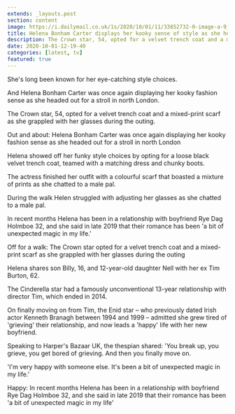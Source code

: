```yaml
---
extends: _layouts.post
section: content
image: https://i.dailymail.co.uk/1s/2020/10/01/11/33852732-0-image-a-9_1601548540898.jpg 
title: Helena Bonham Carter displays her kooky sense of style as she heads out for a stroll in north London 
description: The Crown star, 54, opted for a velvet trench coat and a mixed-print scarf as she grappled with her glasses during the outing. 
date: 2020-10-01-12-19-40 
categories: [latest, tv] 
featured: true 
--- 
```

She's long been known for her eye-catching style choices.

And Helena Bonham Carter was once again displaying her kooky fashion sense as she headed out for a stroll in north London.

The Crown star, 54, opted for a velvet trench coat and a mixed-print scarf as she grappled with her glasses during the outing.

Out and about: Helena Bonham Carter was once again displaying her kooky fashion sense as she headed out for a stroll in north London

Helena showed off her funky style choices by opting for a loose black velvet trench coat, teamed with a matching dress and chunky boots.

The actress finished her outfit with a colourful scarf that boasted a mixture of prints as she chatted to a male pal.

During the walk Helen struggled with adjusting her glasses as she chatted to a male pal.

In recent months Helena has been in a relationship with boyfriend Rye Dag Holmboe 32, and she said in late 2019 that their romance has been 'a bit of unexpected magic in my life.'

Off for a walk: The Crown star opted for a velvet trench coat and a mixed-print scarf as she grappled with her glasses during the outing

Helena shares son Billy, 16, and 12-year-old daughter Nell with her ex Tim Burton, 62.

The Cinderella star had a famously unconventional 13-year relationship with director Tim, which ended in 2014.

On finally moving on from Tim, the Enid star – who previously dated Irish actor Kenneth Branagh between 1994 and 1999 – admitted she grew tired of 'grieving' their relationship, and now leads a 'happy' life with her new boyfriend.

Speaking to Harper's Bazaar UK, the thespian shared: 'You break up, you grieve, you get bored of grieving. And then you finally move on.

'I'm very happy with someone else. It's been a bit of unexpected magic in my life.' 

Happy: In recent months Helena has been in a relationship with boyfriend Rye Dag Holmboe 32, and she said in late 2019 that their romance has been 'a bit of unexpected magic in my life'

